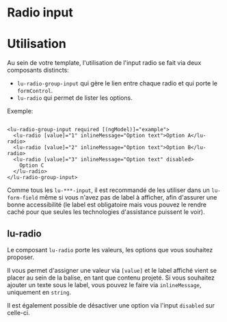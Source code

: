 # Radio input

# Utilisation

Au sein de votre template, l'utilisation de l'input radio se fait via deux composants distincts:

- `lu-radio-group-input` qui gère le lien entre chaque radio et qui porte le `formControl`.
- `lu-radio` qui permet de lister les options.

Exemple:

```angular2html

<lu-radio-group-input required [(ngModel)]="example">
  <lu-radio [value]="1" inlineMessage="Option text">Option A</lu-radio>
  <lu-radio [value]="2" inlineMessage="Option text">Option B</lu-radio>
  <lu-radio [value]="3" inlineMessage="Option text" disabled>
    Option C
  </lu-radio>
</lu-radio-group-input>
```

Comme tous les `lu-***-input`, il est recommandé de les utiliser dans un `lu-form-field` même si vous n'avez pas de label à afficher, afin d'assurer une bonne accessibilité (le label est obligatoire mais vous pouvez le rendre caché pour que seules les technologies d'assistance puissent le voir).

## lu-radio

Le composant `lu-radio` porte les valeurs, les options que vous souhaitez proposer.

Il vous permet d'assigner une valeur via `[value]` et le label affiché vient se placer au sein de la balise, en tant que contenu projeté. Si vous souhaitez ajouter un texte sous le label, vous pouvez le faire via `inlineMessage`, uniquement en `string`.

Il est également possible de désactiver une option via l'input `disabled` sur celle-ci.
